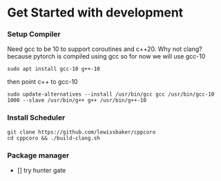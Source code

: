 

# Get Started with development
### Setup Compiler

Need gcc to be 10 to support coroutines and c++20. Why not clang? because pytorch is compiled using gcc so for now we will use gcc-10
```
sudo apt install gcc-10 g++-10
```
then point c++ to gcc-10

```
sudo update-alternatives --install /usr/bin/gcc gcc /usr/bin/gcc-10 1000 --slave /usr/bin/g++ g++ /usr/bin/g++-10
```

### Install Scheduler
```
git clone https://github.com/lewissbaker/cppcoro
cd cppcoro && ./build-clang.sh
```

### Package manager
- [] try hunter gate